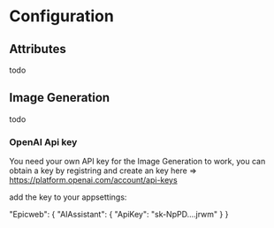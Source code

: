 # Configuration

## Attributes

todo

## Image Generation

todo

### OpenAI Api key

You need your own API key for the Image Generation to work, you can obtain a key by registring and create an key here => https://platform.openai.com/account/api-keys 

add the key to your appsettings: 

  "Epicweb": {
    "AIAssistant": {
      "ApiKey": "sk-NpPD....jrwm"
      }
    }
